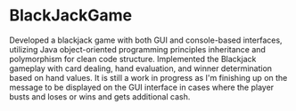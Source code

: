 # BlackJackGame
Developed a blackjack game with both GUI and console-based interfaces, utilizing Java object-oriented programming principles inheritance and polymorphism for clean code structure. Implemented the Blackjack gameplay with card dealing, hand evaluation, and winner determination based on hand values. It is still a work in progress as I'm finishing up on the message to be displayed on the GUI interface in cases where the player busts and loses or wins and gets additional cash.
